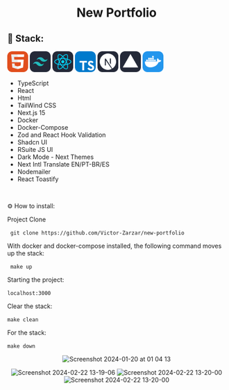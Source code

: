 <h1 align="center" id="header">
 New Portfolio
</h1>

<h2 id="stack">
🤖 Stack:
</h2>
<p>
<img src="https://github.com/tandpfun/skill-icons/blob/main/icons/HTML.svg" width="48" title="Html"> <img src="https://github.com/tandpfun/skill-icons/blob/main/icons/TailwindCSS-Dark.svg" width="48" title="TailWindCss">
<img src="https://github.com/tandpfun/skill-icons/blob/main/icons/React-Dark.svg" width="48" title="React.Js">  <img src="https://github.com/tandpfun/skill-icons/blob/main/icons/TypeScript.svg" width="48" title="TypeScript">
<img src="https://github.com/tandpfun/skill-icons/blob/main/icons/NextJS-Dark.svg" width="48" title="Next.Js">  <img src="https://github.com/tandpfun/skill-icons/blob/main/icons/Vercel-Dark.svg" width="48"  title="Vercel"> 
<img src="https://github.com/tandpfun/skill-icons/blob/main/icons/Docker.svg" width="48" title="Docker">
</p>

- TypeScript
- React
- Html
- TailWind CSS
- Next.js 15 
- Docker
- Docker-Compose
- Zod and React Hook Validation
- Shadcn UI
- RSuite JS UI
- Dark Mode - Next Themes
- Next Intl Translate EN/PT-BR/ES
- Nodemailer
- React Toastify
  
<br />

⚙️ How to install:

Project Clone

     git clone https://github.com/Victor-Zarzar/new-portfolio

With docker and docker-compose installed, the following command moves up the stack:

     make up

Starting the project:

    localhost:3000

Clear the stack:

    make clean

For the stack:
   
    make down

<p align="center">
  <img src="https://github.com/Victor-Zarzar/new-portfolio/assets/114430780/32944179-afea-42f0-a1eb-9bb0c6b9462a" width="1000" height="500" alt="Screenshot 2024-01-20 at 01 04 13">
</p>

<p align="center">
  <img src="https://github.com/Victor-Zarzar/new-portfolio/assets/114430780/a8962c1a-33d4-48e1-8b1e-ceb2cd0ffcdf" alt="Screenshot 2024-02-22 13-19-06" width="270px" height="450px"> 
  <img src="https://github.com/Victor-Zarzar/new-portfolio/assets/114430780/9a47f745-882c-4a9b-9c71-9edaf09dad9d" alt="Screenshot 2024-02-22 13-20-00" width="270px" height="450px">
  <img src="https://github.com/Victor-Zarzar/new-portfolio/assets/114430780/ad35ea18-03f9-40ff-9eb7-20527e0ea18e" alt="Screenshot 2024-02-22 13-20-00" width="270px" height="450px">
</p>
